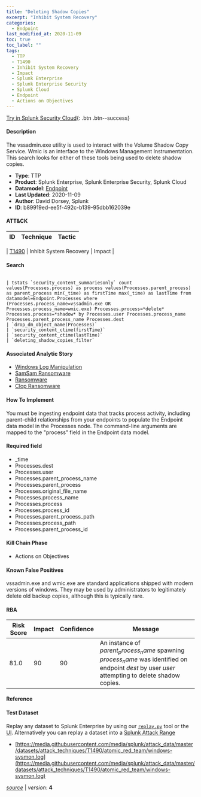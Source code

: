 ```yaml
---
title: "Deleting Shadow Copies"
excerpt: "Inhibit System Recovery"
categories:
  - Endpoint
last_modified_at: 2020-11-09
toc: true
toc_label: ""
tags:
  - TTP
  - T1490
  - Inhibit System Recovery
  - Impact
  - Splunk Enterprise
  - Splunk Enterprise Security
  - Splunk Cloud
  - Endpoint
  - Actions on Objectives
---
```




[Try in Splunk Security Cloud](https://www.splunk.com/en_us/cyber-security.html){: .btn .btn--success}

#### Description

The vssadmin.exe utility is used to interact with the Volume Shadow Copy Service.  Wmic is an interface to the Windows Management Instrumentation.  This search looks for either of these tools being used to delete shadow copies.

- **Type**: TTP
- **Product**: Splunk Enterprise, Splunk Enterprise Security, Splunk Cloud
- **Datamodel**: [Endpoint](https://docs.splunk.com/Documentation/CIM/latest/User/Endpoint)
- **Last Updated**: 2020-11-09
- **Author**: David Dorsey, Splunk
- **ID**: b89919ed-ee5f-492c-b139-95dbb162039e


#### ATT&CK

| ID          | Technique   | Tactic         |
| ----------- | ----------- |--------------- |

| [T1490](https://attack.mitre.org/techniques/T1490/) | Inhibit System Recovery | Impact |





#### Search

```

| tstats `security_content_summariesonly` count values(Processes.process) as process values(Processes.parent_process) as parent_process min(_time) as firstTime max(_time) as lastTime from datamodel=Endpoint.Processes where (Processes.process_name=vssadmin.exe OR Processes.process_name=wmic.exe) Processes.process=*delete* Processes.process=*shadow* by Processes.user Processes.process_name Processes.parent_process_name Processes.dest  
| `drop_dm_object_name(Processes)` 
| `security_content_ctime(firstTime)`
| `security_content_ctime(lastTime)` 
| `deleting_shadow_copies_filter`
```

#### Associated Analytic Story
* [Windows Log Manipulation](/stories/windows_log_manipulation)
* [SamSam Ransomware](/stories/samsam_ransomware)
* [Ransomware](/stories/ransomware)
* [Clop Ransomware](/stories/clop_ransomware)


#### How To Implement
You must be ingesting endpoint data that tracks process activity, including parent-child relationships from your endpoints to populate the Endpoint data model in the Processes node. The command-line arguments are mapped to the &#34;process&#34; field in the Endpoint data model.

#### Required field
* _time
* Processes.dest
* Processes.user
* Processes.parent_process_name
* Processes.parent_process
* Processes.original_file_name
* Processes.process_name
* Processes.process
* Processes.process_id
* Processes.parent_process_path
* Processes.process_path
* Processes.parent_process_id


#### Kill Chain Phase
* Actions on Objectives


#### Known False Positives
vssadmin.exe and wmic.exe are standard applications shipped with modern versions of windows. They may be used by administrators to legitimately delete old backup copies, although this is typically rare.


#### RBA

| Risk Score  | Impact      | Confidence   | Message      |
| ----------- | ----------- |--------------|--------------|
| 81.0 | 90 | 90 | An instance of $parent_process_name$ spawning $process_name$ was identified on endpoint $dest$ by user $user$ attempting to delete shadow copies. |




#### Reference


#### Test Dataset
Replay any dataset to Splunk Enterprise by using our [`replay.py`](https://github.com/splunk/attack_data#using-replaypy) tool or the [UI](https://github.com/splunk/attack_data#using-ui).
Alternatively you can replay a dataset into a [Splunk Attack Range](https://github.com/splunk/attack_range#replay-dumps-into-attack-range-splunk-server)

* [https://media.githubusercontent.com/media/splunk/attack_data/master/datasets/attack_techniques/T1490/atomic_red_team/windows-sysmon.log](https://media.githubusercontent.com/media/splunk/attack_data/master/datasets/attack_techniques/T1490/atomic_red_team/windows-sysmon.log)



[*source*](https://github.com/splunk/security_content/tree/develop/detections/endpoint/deleting_shadow_copies.yml) \| *version*: **4**
